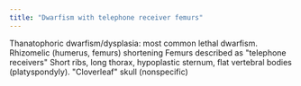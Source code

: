 ```yaml
---
title: "Dwarfism with telephone receiver femurs"
---
```

Thanatophoric dwarfism/dysplasia: most common lethal dwarfism.
Rhizomelic (humerus, femurs) shortening
Femurs described as &quot;telephone receivers&quot;
Short ribs, long thorax, hypoplastic sternum, flat vertebral bodies (platyspondyly).
&quot;Cloverleaf&quot; skull (nonspecific)

